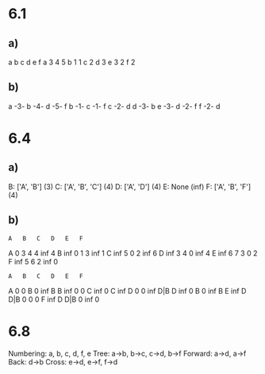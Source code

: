 # 6.1
## a)
   a  b  c  d  e  f
a     3     4     5
b        1        1
c           2
d     3
e           3     2
f           2

## b)
a -3- b -4- d -5- f
b -1- c -1- f
c -2- d
d -3- b
e -3- d -2- f
f -2- d

# 6.4
## a)
B: ['A', 'B'] (3)
C: ['A', 'B', 'C'] (4)
D: ['A', 'D'] (4)
E: None (inf)
F: ['A', 'B', 'F'] (4)

## b)
    A   B   C   D   E   F
A   0   3   4   4   inf 4
B   inf 0   1   3   inf 1
C   inf 5   0   2   inf 6
D   inf 3   4   0   inf 4
E   inf 6   7   3   0   2
F   inf 5   6   2   inf 0

    A   B   C   D   E   F
A   0   0   B   0   inf B
B   inf 0   0   C   inf 0
C   inf D   0   0   inf D|B
D   inf 0   B   0   inf B
E   inf D   D|B 0   0   0
F   inf D   D|B 0   inf 0

# 6.8
Numbering: a, b, c, d, f, e
Tree: a->b, b->c, c->d, b->f
Forward: a->d, a->f
Back: d->b
Cross: e->d, e->f, f->d
